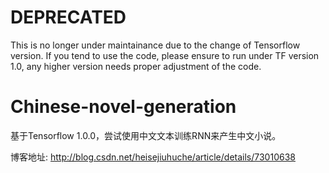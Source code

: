 # DEPRECATED

This is no longer under maintainance due to the change of Tensorflow version. If you tend to use the code, please ensure to run under TF version 1.0, any higher version needs proper adjustment of the code.

# Chinese-novel-generation

基于Tensorflow 1.0.0，尝试使用中文文本训练RNN来产生中文小说。

博客地址: http://blog.csdn.net/heisejiuhuche/article/details/73010638
